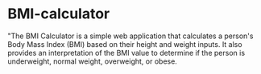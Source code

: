 # BMI-calculator

"The BMI Calculator is a simple web application that calculates a person's Body Mass Index (BMI) based on their height and weight inputs. It also provides an interpretation of the BMI value to determine if the person is underweight, normal weight, overweight, or obese.
